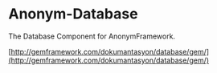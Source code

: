 # Anonym-Database


The Database Component for AnonymFramework.


[http://gemframework.com/dokumantasyon/database/gem/](http://gemframework.com/dokumantasyon/database/gem/)
